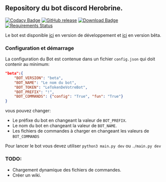 ## Repository du bot discord Herobrine.
[![Codacy Badge](https://api.codacy.com/project/badge/Grade/e243badfedd94abfaecb3c34eb5d1c10)](https://www.codacy.com/app/Eragonfr/discord-bots)
[![GitHub release](https://img.shields.io/github/release/Eragonfr/discord-bots.svg)](https://github.com/Eragonfr/discord-bots)
[![Download Badge](https://img.shields.io/github/downloads/Eragonfr/discord-bots/total.svg)](https://github.com/Eragonfr/discord-bots/releases)
[![Requirements Status](https://requires.io/github/Eragonfr/discord-bots/requirements.svg?branch=master)](https://requires.io/github/Eragonfr/discord-bots/requirements/?branch=master)

Le bot est disponible
[ici](https://discordapp.com/oauth2/authorize?&client_id=428998328387371018&scope=bot&permissions=0)
en version de développement et
[ici](https://discordapp.com/oauth2/authorize?&client_id=428998234808254464&scope=bot&permissions=0)
en version bêta.

### Configuration et démarrage

La configuration du Bot est contenue dans un fichier `config.json` qui doit contenir au minimum:

```json
"beta":{
    "BOT_VERSION": "beta",
    "BOT_NAME": "Le nom du bot",
    "BOT_TOKEN": "LeTokenDeVotreBot",
    "BOT_PREFIX": "!",
    "BOT_COMMANDS": {"config": "True", "fun": "True"}
}
```
vous pouvez changer:
- Le préfixe du bot en changeant la valeur de `BOT_PREFIX`.
- Le nom du bot en changeant la valeur de `BOT_NAME`.
- Les fichiers de commandes à charger en changeant les valeurs de `BOT_COMMANDS`

Pour lancer le bot vous devez utiliser `python3 main.py dev` ou `./main.py dev`

### TODO:
- Chargement dynamique des fichiers de commandes.
- Créer un wiki.
